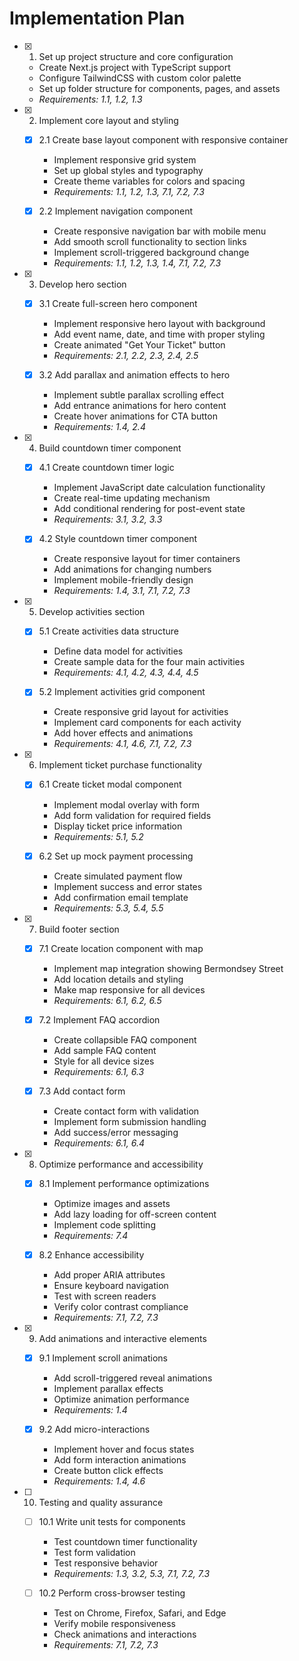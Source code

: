 # Implementation Plan

- [x] 1. Set up project structure and core configuration
  - Create Next.js project with TypeScript support
  - Configure TailwindCSS with custom color palette
  - Set up folder structure for components, pages, and assets
  - _Requirements: 1.1, 1.2, 1.3_

- [x] 2. Implement core layout and styling
  - [x] 2.1 Create base layout component with responsive container
    - Implement responsive grid system
    - Set up global styles and typography
    - Create theme variables for colors and spacing
    - _Requirements: 1.1, 1.2, 1.3, 7.1, 7.2, 7.3_

  - [x] 2.2 Implement navigation component
    - Create responsive navigation bar with mobile menu
    - Add smooth scroll functionality to section links
    - Implement scroll-triggered background change
    - _Requirements: 1.1, 1.2, 1.3, 1.4, 7.1, 7.2, 7.3_

- [x] 3. Develop hero section
  - [x] 3.1 Create full-screen hero component
    - Implement responsive hero layout with background
    - Add event name, date, and time with proper styling
    - Create animated "Get Your Ticket" button
    - _Requirements: 2.1, 2.2, 2.3, 2.4, 2.5_

  - [x] 3.2 Add parallax and animation effects to hero
    - Implement subtle parallax scrolling effect
    - Add entrance animations for hero content
    - Create hover animations for CTA button
    - _Requirements: 1.4, 2.4_

- [x] 4. Build countdown timer component
  - [x] 4.1 Create countdown timer logic
    - Implement JavaScript date calculation functionality
    - Create real-time updating mechanism
    - Add conditional rendering for post-event state
    - _Requirements: 3.1, 3.2, 3.3_

  - [x] 4.2 Style countdown timer component
    - Create responsive layout for timer containers
    - Add animations for changing numbers
    - Implement mobile-friendly design
    - _Requirements: 1.4, 3.1, 7.1, 7.2, 7.3_

- [x] 5. Develop activities section
  - [x] 5.1 Create activities data structure
    - Define data model for activities
    - Create sample data for the four main activities
    - _Requirements: 4.1, 4.2, 4.3, 4.4, 4.5_

  - [x] 5.2 Implement activities grid component
    - Create responsive grid layout for activities
    - Implement card components for each activity
    - Add hover effects and animations
    - _Requirements: 4.1, 4.6, 7.1, 7.2, 7.3_

- [x] 6. Implement ticket purchase functionality
  - [x] 6.1 Create ticket modal component
    - Implement modal overlay with form
    - Add form validation for required fields
    - Display ticket price information
    - _Requirements: 5.1, 5.2_

  - [x] 6.2 Set up mock payment processing
    - Create simulated payment flow
    - Implement success and error states
    - Add confirmation email template
    - _Requirements: 5.3, 5.4, 5.5_

- [x] 7. Build footer section
  - [x] 7.1 Create location component with map
    - Implement map integration showing Bermondsey Street
    - Add location details and styling
    - Make map responsive for all devices
    - _Requirements: 6.1, 6.2, 6.5_

  - [x] 7.2 Implement FAQ accordion
    - Create collapsible FAQ component
    - Add sample FAQ content
    - Style for all device sizes
    - _Requirements: 6.1, 6.3_

  - [x] 7.3 Add contact form
    - Create contact form with validation
    - Implement form submission handling
    - Add success/error messaging
    - _Requirements: 6.1, 6.4_

- [x] 8. Optimize performance and accessibility
  - [x] 8.1 Implement performance optimizations
    - Optimize images and assets
    - Add lazy loading for off-screen content
    - Implement code splitting
    - _Requirements: 7.4_

  - [x] 8.2 Enhance accessibility
    - Add proper ARIA attributes
    - Ensure keyboard navigation
    - Test with screen readers
    - Verify color contrast compliance
    - _Requirements: 7.1, 7.2, 7.3_

- [x] 9. Add animations and interactive elements
  - [x] 9.1 Implement scroll animations
    - Add scroll-triggered reveal animations
    - Implement parallax effects
    - Optimize animation performance
    - _Requirements: 1.4_

  - [x] 9.2 Add micro-interactions
    - Implement hover and focus states
    - Add form interaction animations
    - Create button click effects
    - _Requirements: 1.4, 4.6_

- [ ] 10. Testing and quality assurance
  - [ ] 10.1 Write unit tests for components
    - Test countdown timer functionality
    - Test form validation
    - Test responsive behavior
    - _Requirements: 1.3, 3.2, 5.3, 7.1, 7.2, 7.3_

  - [ ] 10.2 Perform cross-browser testing
    - Test on Chrome, Firefox, Safari, and Edge
    - Verify mobile responsiveness
    - Check animations and interactions
    - _Requirements: 7.1, 7.2, 7.3_